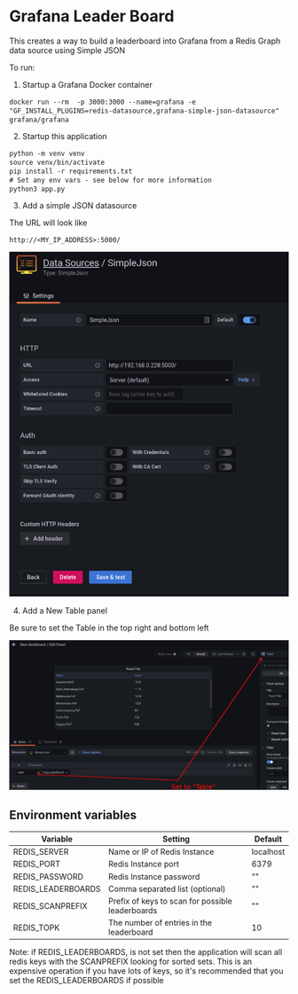 # Grafana Leader Board

This creates a way to build a leaderboard into Grafana from a Redis Graph data source using Simple JSON

To run:

1) Startup a Grafana Docker container

```
docker run --rm  -p 3000:3000 --name=grafana -e "GF_INSTALL_PLUGINS=redis-datasource,grafana-simple-json-datasource" grafana/grafana

```

2) Startup this application

```
python -m venv venv
source venv/bin/activate
pip install -r requirements.txt
# Set any env vars - see below for more information
python3 app.py
```

3) Add a simple JSON datasource

The URL will look like

```
http://<MY_IP_ADDRESS>:5000/
```

![DataSource](docs/datasource.png?raw=true "Data Source")

4) Add a New Table panel

Be sure to set the Table in the top right and bottom left

![Panel](docs/panel.png?raw=true "Panel Setup")


## Environment variables

| Variable | Setting | Default |
|----------|----------|--------|
| REDIS_SERVER | Name or IP of Redis Instance|localhost|
| REDIS_PORT | Redis Instance port|6379|
| REDIS_PASSWORD | Redis Instance password|""|
|REDIS_LEADERBOARDS| Comma separated list (optional)| "" |
|REDIS_SCANPREFIX | Prefix of keys to scan for possible leaderboards | "" |
|REDIS_TOPK | The number of entries in the leaderboard | 10 |

Note: if REDIS_LEADERBOARDS, is not set then the application will scan all redis keys with the SCANPREFIX looking for sorted sets.  This is an expensive operation if you have lots of keys, so it's recommended that you set the REDIS_LEADERBOARDS if possible
